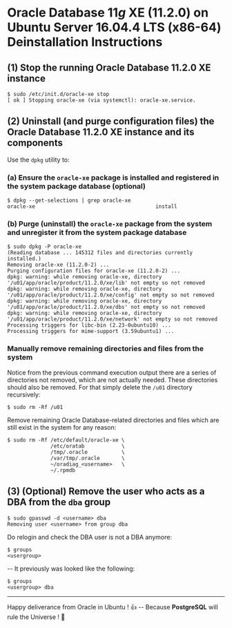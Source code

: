 # Oracle Database 11*g* XE (11.2.0) on Ubuntu Server 16.04.4 LTS (x86-64) Deinstallation Instructions

## (1) Stop the running Oracle Database 11.2.0 XE instance

```
$ sudo /etc/init.d/oracle-xe stop
[ ok ] Stopping oracle-xe (via systemctl): oracle-xe.service.
```

## (2) Uninstall (and purge configuration files) the Oracle Database 11.2.0 XE instance and its components

Use the `dpkg` utility to:

### (a) Ensure the `oracle-xe` package is installed and registered in the system package database (optional)

```
$ dpkg --get-selections | grep oracle-xe
oracle-xe                                       install
```

### (b) Purge (uninstall) the `oracle-xe` package from the system and unregister it from the system package database

```
$ sudo dpkg -P oracle-xe
(Reading database ... 145312 files and directories currently installed.)
Removing oracle-xe (11.2.0-2) ...
Purging configuration files for oracle-xe (11.2.0-2) ...
dpkg: warning: while removing oracle-xe, directory '/u01/app/oracle/product/11.2.0/xe/lib' not empty so not removed
dpkg: warning: while removing oracle-xe, directory '/u01/app/oracle/product/11.2.0/xe/config' not empty so not removed
dpkg: warning: while removing oracle-xe, directory '/u01/app/oracle/product/11.2.0/xe/dbs' not empty so not removed
dpkg: warning: while removing oracle-xe, directory '/u01/app/oracle/product/11.2.0/xe/network' not empty so not removed
Processing triggers for libc-bin (2.23-0ubuntu10) ...
Processing triggers for mime-support (3.59ubuntu1) ...
```

### Manually remove remaining directories and files from the system

Notice from the previous command execution output there are a series of directories not removed, which are not actually needed. These directories should also be removed. For that simply delete the `/u01` directory recursively:

```
$ sudo rm -Rf /u01
```

Remove remaining Oracle Database-related directories and files which are still exist in the system for any reason:

```
$ sudo rm -Rf /etc/default/oracle-xe \
              /etc/oratab            \
              /tmp/.oracle           \
              /var/tmp/.oracle       \
              ~/oradiag_<username>   \
              ~/.rpmdb
```

## (3) (Optional) Remove the user who acts as a DBA from the `dba` group

```
$ sudo gpasswd -d <username> dba
Removing user <username> from group dba
```

Do relogin and check the DBA user is not a DBA anymore:

```
$ groups
<usergroup>
```

-- It previously was looked like the following:

```
$ groups
<usergroup> dba
```

---

Happy deliverance from Oracle in Ubuntu ! :+1: -- Because **PostgreSQL** will rule the Universe ! :blue_heart:
